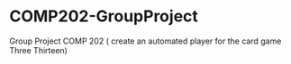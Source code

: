 # COMP202-GroupProject
Group Project COMP 202  ( create an automated player for the card game Three Thirteen)
